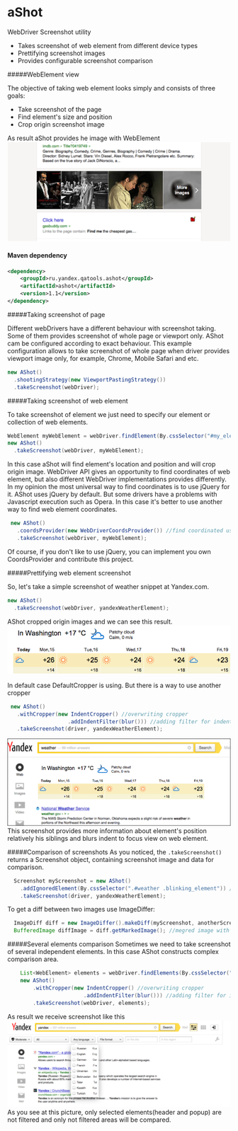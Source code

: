 aShot
=====

WebDriver Screenshot utility

* Takes screenshot of web element from different device types
* Prettifying screenshot images
* Provides configurable screenshot comparison

#####WebElement view

The objective of taking web element looks simply and consists of three goals:
* Take screenshot of the page
* Find element's size and position   
* Crop origin screenshot image

As result aShot provides he image with WebElement
![images snippet](/doc/img/images_intent_blur.png)

#### Maven dependency
```xml
<dependency>
    <groupId>ru.yandex.qatools.ashot</groupId>
    <artifactId>ashot</artifactId>
    <version>1.1</version>
</dependency>
``` 

#####Taking screenshot of page

Different webDrivers have a different behaviour with screenshot taking. Some of them provides screenshot of whole page or viewport only. AShot cam be configured according to exact behaviour. This example configuration allows to take screenshot of whole page when driver provides viewport image only, for example, Chrome, Mobile Safari and etc. 
```java
new AShot()
  .shootingStrategy(new ViewportPastingStrategy())
  .takeScreenshot(webDriver);
```

#####Taking screenshot of web element

To take screenshot of element we just need to specify our element or collection of web elements.
 ```java
 WebElement myWebElement = webDriver.findElement(By.cssSelector("#my_element"));
 new AShot()
   .takeScreenshot(webDriver, myWebElement);
 ```
 
 In this case aShot will find element's location and position and will crop origin image. WebDriver API gives an opportunity to find coordinates of web element, but also different WebDriver implementations provides differently. In my opinion the most universal way to find coordinates is to use jQuery for it. AShot uses jQuery by default. But some drivers have a problems with Javascript execution such as Opera. In this case it's better to use another way to find web element coordinates.
  ```java
   new AShot()
     .coordsProvider(new WebDriverCoordsProvider()) //find coordinated using WebDriver API
     .takeScreenshot(webDriver, myWebElement);
   ```
 Of course, if you don't like to use jQuery, you can implement you own CoordsProvider and contribute this project.
 
#####Prettifying web element screenshot

So, let's take a simple screenshot of weather snippet at Yandex.com.

 ```java
 new AShot()
   .takeScreenshot(webDriver, yandexWeatherElement);
 ```
 AShot cropped origin images and we can see this result.
 ![simple weather snippet](/doc/img/def_crop.png)
 
 In default case DefaultCropper is using. But there is a way to use another cropper
 
 ```java
  new AShot()
    .withCropper(new IndentCropper() //overwriting cropper
                    .addIndentFilter(blur())) //adding filter for indent
    .takeScreenshot(driver, yandexWeatherElement);
  ```
  
  ![indent blur weather snippet](/doc/img/weather_indent_blur.png)
  This screenshot provides more information about element's position relatively his siblings and blurs indent to focus view on web element.
  
  
#####Comparison of screenshots
As you noticed, the ```.takeScreenshot()``` returns a Screenshot object, containing screenshot image and data for comparison.

```java
  Screenshot myScreenshot = new AShot()
    .addIgnoredElement(By.cssSelector(".#weather .blinking_element")) //ignored element
    .takeScreenshot(driver, yandexWeatherElement);
```

To get a diff between two images use ImageDiffer:

```java
  ImageDiff diff = new ImageDiffer().makeDiff(myScreenshot, anotherScreenshot);
  BufferedImage diffImage = diff.getMarkedImage(); //megred image with marked diff areas
```

#####Several elements comparison
Sometimes we need to take screenshot of several independent elements. In this case AShot constructs complex comparison area.
```java
    List<WebElement> elements = webDriver.findElements(By.cssSelector("#my_element, #myPopupElement"));
    new AShot()
        .withCropper(new IndentCropper() //overwriting cropper
                        .addIndentFilter(blur())) //adding filter for indent
        .takeScreenshot(webDriver, elements);
 ```
As result we receive screenshot like this
![complex comparison area](/doc/img/complex_elements.png)
As you see at this picture, only selected elements(header and popup) are not filtered and only not filtered areas will be compared.

 





